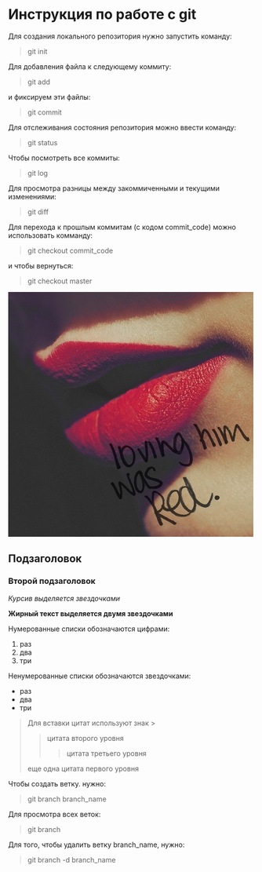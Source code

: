 # Инструкция по работе с git
Для создания локального репозитория нужно запустить команду:
>git init

Для добавления файла к следующему коммиту:
>git add

и фиксируем эти файлы:
>git commit

Для отслеживания состояния репозитория можно ввести команду:
>git status

Чтобы посмотреть все коммиты:
>git log

Для просмотра разницы между закоммиченными и текущими изменениями:
>git diff

Для перехода к прошлым коммитам (с кодом commit_code) можно использовать комманду:
>git checkout commit_code

и чтобы вернуться:
>git checkout master 

![какая-то картинка](изображение_viber_2022-03-29_16-25-48-567.jpg)

## Подзаголовок

### Второй подзаголовок

*Курсив выделяется звездочками*

**Жирный текст выделяется двумя звездочками**

Нумерованные списки обозначаются цифрами:
1. раз
2. два
3. три

Ненумерованные списки обозначаются звездочками:
* раз
* два
* три

>Для вставки цитат используют знак >
>>цитата второго уровня
>>>цитата третьего уровня
>
>еще одна цитата первого уровня

Чтобы создать ветку. нужно:
> git branch branch_name

Для просмотра всех веток:
> git branch
 
 Для того, чтобы удалить ветку branch_name, нужно:
 > git branch -d branch_name